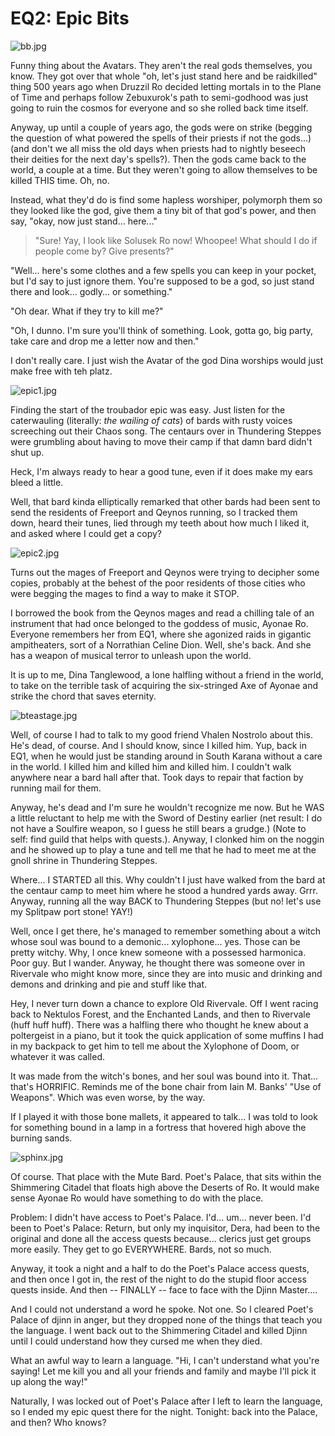 # EQ2: Epic Bits

![bb.jpg](http://westkarana.com/wp-content/uploads/2008/02/bb.jpg)

Funny thing about the Avatars. They aren't the real gods themselves, you know. They got over that whole "oh, let's just stand here and be raidkilled" thing 500 years ago when Druzzil Ro decided letting mortals in to the Plane of Time and perhaps follow Zebuxurok's path to semi-godhood was just going to ruin the cosmos for everyone and so she rolled back time itself.

Anyway, up until a couple of years ago, the gods were on strike (begging the question of what powered the spells of their priests if not the gods...) (and don't we all miss the old days when priests had to nightly beseech their deities for the next day's spells?). Then the gods came back to the world, a couple at a time. But they weren't going to allow themselves to be killed THIS time. Oh, no.

Instead, what they'd do is find some hapless worshiper, polymorph them so they looked like the god, give them a tiny bit of that god's power, and then say, "okay, now just stand... here..."


> "Sure! Yay, I look like Solusek Ro now! Whoopee! What should I do if people come by? Give presents?"

"Well... here's some clothes and a few spells you can keep in your pocket, but I'd say to just ignore them. You're supposed to be a god, so just stand there and look... godly... or something."

"Oh dear. What if they try to kill me?"

"Oh, I dunno. I'm sure you'll think of something. Look, gotta go, big party, take care and drop me a letter now and then."




I don't really care. I just wish the Avatar of the god Dina worships would just make free with teh platz.

![epic1.jpg](http://westkarana.com/wp-content/uploads/2008/02/epic1.jpg)

Finding the start of the troubador epic was easy. Just listen for the caterwauling (literally: *the wailing of cats*) of bards with rusty voices screeching out their Chaos song. The centaurs over in Thundering Steppes were grumbling about having to move their camp if that damn bard didn't shut up.

Heck, I'm always ready to hear a good tune, even if it does make my ears bleed a little.

Well, that bard kinda elliptically remarked that other bards had been sent to send the residents of Freeport and Qeynos running, so I tracked them down, heard their tunes, lied through my teeth about how much I liked it, and asked where I could get a copy?

![epic2.jpg](http://westkarana.com/wp-content/uploads/2008/02/epic2.jpg)

Turns out the mages of Freeport and Qeynos were trying to decipher some copies, probably at the behest of the poor residents of those cities who were begging the mages to find a way to make it STOP.

I borrowed the book from the Qeynos mages and read a chilling tale of an instrument that had once belonged to the goddess of music, Ayonae Ro. Everyone remembers her from EQ1, where she agonized raids in gigantic ampitheaters, sort of a Norrathian Celine Dion. Well, she's back. And she has a weapon of musical terror to unleash upon the world.

It is up to me, Dina Tanglewood, a lone halfling without a friend in the world, to take on the terrible task of acquiring the six-stringed Axe of Ayonae and strike the chord that saves eternity.

![bteastage.jpg](http://westkarana.com/wp-content/uploads/2008/02/bteastage.jpg)

Well, of course I had to talk to my good friend Vhalen Nostrolo about this. He's dead, of course. And I should know, since I killed him. Yup, back in EQ1, when he would just be standing around in South Karana without a care in the world. I killed him and killed him and killed him. I couldn't walk anywhere near a bard hall after that. Took days to repair that faction by running mail for them.

Anyway, he's dead and I'm sure he wouldn't recognize me now. But he WAS a little reluctant to help me with the Sword of Destiny earlier (net result: I do not have a Soulfire weapon, so I guess he still bears a grudge.) (Note to self: find guild that helps with quests.). Anyway, I clonked him on the noggin and he showed up to play a tune and tell me that he had to meet me at the gnoll shrine in Thundering Steppes.

Where... I STARTED all this. Why couldn't I just have walked from the bard at the centaur camp to meet him where he stood a hundred yards away. Grrr. Anyway, running all the way BACK to Thundering Steppes (but no! let's use my Splitpaw port stone! YAY!)

Well, once I get there, he's managed to remember something about a witch whose soul was bound to a demonic... xylophone... yes. Those can be pretty witchy. Why, I once knew someone with a possessed harmonica. Poor guy. But I wander. Anyway, he thought there was someone over in Rivervale who might know more, since they are into music and drinking and demons and drinking and pie and stuff like that.

Hey, I never turn down a chance to explore Old Rivervale. Off I went racing back to Nektulos Forest, and the Enchanted Lands, and then to Rivervale (huff huff huff). There was a halfling there who thought he knew about a poltergeist in a piano, but it took the quick application of some muffins I had in my backpack to get him to tell me about the Xylophone of Doom, or whatever it was called.

It was made from the witch's bones, and her soul was bound into it. That... that's HORRIFIC. Reminds me of the bone chair from Iain M. Banks' "Use of Weapons". Which was even worse, by the way.

If I played it with those bone mallets, it appeared to talk... I was told to look for something bound in a lamp in a fortress that hovered high above the burning sands.

![sphinx.jpg](http://westkarana.com/wp-content/uploads/2008/02/sphinx.jpg)

Of course. That place with the Mute Bard. Poet's Palace, that sits within the Shimmering Citadel that floats high above the Deserts of Ro. It would make sense Ayonae Ro would have something to do with the place.

Problem: I didn't have access to Poet's Palace. I'd... um... never been. I'd been to Poet's Palace: Return, but only my inquisitor, Dera, had been to the original and done all the access quests because... clerics just get groups more easily. They get to go EVERYWHERE. Bards, not so much.

Anyway, it took a night and a half to do the Poet's Palace access quests, and then once I got in, the rest of the night to do the stupid floor access quests inside. And then -- FINALLY -- face to face with the Djinn Master....

And I could not understand a word he spoke. Not one. So I cleared Poet's Palace of djinn in anger, but they dropped none of the things that teach you the language. I went back out to the Shimmering Citadel and killed Djinn until I could understand how they cursed me when they died.

What an awful way to learn a language. "Hi, I can't understand what you're saying! Let me kill you and all your friends and family and maybe I'll pick it up along the way!"

Naturally, I was locked out of Poet's Palace after I left to learn the language, so I ended my epic quest there for the night. Tonight: back into the Palace, and then? Who knows?

